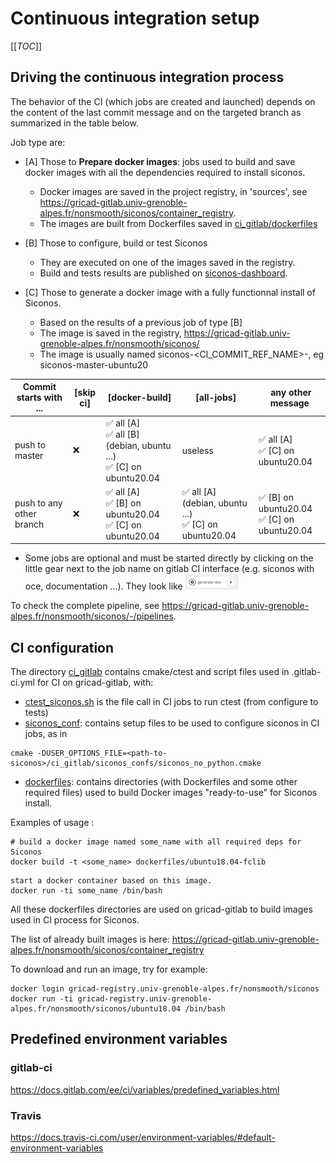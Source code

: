 # Continuous integration setup
[[_TOC_]]

## Driving the continuous integration process

The behavior of the CI (which jobs are created and launched) depends on the content of the last commit message and on the targeted branch as summarized in the table below.

Job type are:

* [A] Those to **Prepare docker images**: jobs used to build and save docker images with all the dependencies required to install siconos.

    * Docker images are saved in the project registry, in 'sources',  see https://gricad-gitlab.univ-grenoble-alpes.fr/nonsmooth/siconos/container_registry.
    * The images are built from Dockerfiles saved in [ci_gitlab/dockerfiles](./ci_gitlab/dockerfiles)

* [B] Those to configure, build or test Siconos 

    * They are executed on one of the images saved in the registry.
    * Build and tests results are published on [siconos-dashboard](http://siconos-dashboard.univ-grenoble-alpes.fr:8080/index.php?project=siconos).

* [C] Those to generate a docker image with a fully functionnal install of Siconos.

    * Based on the results of a previous job of type [B]
    * The image is saved in the registry, https://gricad-gitlab.univ-grenoble-alpes.fr/nonsmooth/siconos/
    * The image is usually named siconos-<CI_COMMIT_REF_NAME>-<osname>, eg siconos-master-ubuntu20


| Commit starts with ...   |  [skip ci]  | [docker-build]                          | [all-jobs] | any other message |       
| ---                      |  ------     |----------------                         |---------------------------------------|-------------------|
| push to master           |   :x:       | :white_check_mark: all [A]<br>:white_check_mark: all [B] (debian, ubuntu ...)<br>:white_check_mark: [C] on ubuntu20.04 |useless| :white_check_mark: all [A] <br>:white_check_mark: [C] on ubuntu20.04 |
| push to any other branch |   :x:       | :white_check_mark: all [A]<br>:white_check_mark: [B] on ubuntu20.04<br>:white_check_mark: [C] on ubuntu20.04 | :white_check_mark: all [A] (debian, ubuntu ...)<br>:white_check_mark: [C] on ubuntu20.04 | :white_check_mark: [B] on ubuntu20.04<br>:white_check_mark: [C] on ubuntu20.04|


* Some jobs are optional and must be started directly by clicking on the little gear next to the job name on gitlab CI interface (e.g. siconos with oce, documentation ...). They look like ![manual_ci.jpg](./manual_ci.jpg)

To check the complete pipeline, see https://gricad-gitlab.univ-grenoble-alpes.fr/nonsmooth/siconos/-/pipelines.



## CI configuration

The directory [ci_gitlab](./) contains cmake/ctest and script files used in .gitlab-ci.yml
for CI on gricad-gitlab, with:

* [ctest_siconos.sh](./ctest_siconos.sh) is the file call in CI jobs to run ctest (from configure to tests)
* [siconos_conf](./siconos_conf): contains setup files to be used to configure siconos in CI jobs,
as in

```
cmake -DUSER_OPTIONS_FILE=<path-to-siconos>/ci_gitlab/siconos_confs/siconos_no_python.cmake
```

  
* [dockerfiles](./dockerfiles): contains directories (with Dockerfiles and some other
required files) used to build Docker images "ready-to-use" for Siconos install.

Examples of usage :

```
# build a docker image named some_name with all required deps for Siconos
docker build -t <some_name> dockerfiles/ubuntu18.04-fclib
```


```
start a docker container based on this image.
docker run -ti some_name /bin/bash
```

All these dockerfiles directories are used on gricad-gitlab to build images used in CI process for Siconos.

The list of already built images is here:
https://gricad-gitlab.univ-grenoble-alpes.fr/nonsmooth/siconos/container_registry

To download and run an image, try for example:

```
docker login gricad-registry.univ-grenoble-alpes.fr/nonsmooth/siconos
docker run -ti gricad-registry.univ-grenoble-alpes.fr/nonsmooth/siconos/ubuntu18.04 /bin/bash
```

## Predefined environment variables

### gitlab-ci

https://docs.gitlab.com/ee/ci/variables/predefined_variables.html

### Travis

https://docs.travis-ci.com/user/environment-variables/#default-environment-variables

